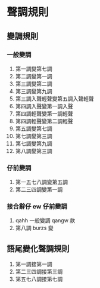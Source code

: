 # 聲調規則

## 變調規則

### 一般變調

1. 第一調變第七調
2. 第二調變第一調
3. 第三調變第二調
4. 第三調變第九調
5. 第三調入聲輕聲變第五調入聲輕聲
6. 第四調入聲變第一調入聲
7. 第四調輕聲變第一調輕聲
7. 第四調輕聲變第二調輕聲
8. 第五調變第七調
9. 第七調變第三調
10. 第七調變第九調
11. 第八調變第三調

### 仔前變調

1. 第一五七八調變第五調
2. 第二三四調變第一調

### 接合辭仔 ew 仔前變調

1. qahh 一般變調 qangw 款
2. 第八調 burzs 變

## 語尾變化聲調規則

1. 第一調接第一調
2. 第二三四調接第三調
3. 第五七八調接第七調
